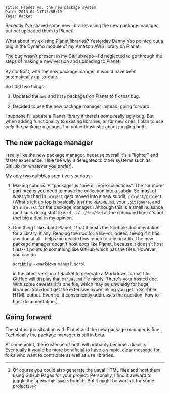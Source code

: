     Title: Planet vs. the new package system
    Date: 2013-04-11T13:58:19
    Tags: Racket

Recently I've shared some new libraries using the new package manager,
but _not_ uploaded them to Planet.

What about my existing Planet libraries? Yesterday Danny Yoo pointed
out a bug in the Dynamo module of my Amazon AWS library on Planet.

The bug wasn't present in my GitHub repo--I'd neglected to go through
the steps of making a new version and uploading to Planet.

By contrast, with the new package manger, it would have been
automatically up-to-date.

<!-- more -->

So I did two things:

1. Updated the `aws` and `http` packages on Planet to fix that bug.

2. Decided to use the new package manager instead, going forward.

I suppose I'll update a Planet library if there's some really ugly
bug. But when adding functionality to existing libraries, or for new
ones, I plan to use _only_ the package manager. I'm not enthusiastic
about juggling both.

## The new package manager

I really like the new package manager, because overall it's a
"lighter" and faster experience. I like the way it delegates to other
systems such as GitHub (or whatever you prefer).

My only two quibbles aren't very serious:

1. Making subdirs. A "package" is "one or more collections". The "or
   more" part means you need to move the collection into a subdir. So
   most of what you had in `project` gets moved into a new subdir,
   `project/project`. (What's left up top is basically just the
   `README.md`, your `.gitignore`, and an `info.rkt` for the package
   manager.) Although this is a small nuisance (and so is doing stuff
   like `cd ../../foo/foo` at the command line) it's not _that_ big a
   deal in my opinion.

2. One thing I like about Planet it that it hosts the Scribble
   documentation for a library, if any. Reading the doc for a lib--or
   indeed seeing if it has any doc at all--helps me decide how much to
   rely on a lib. The new package manager doesn't host docs like
   Planet, because it doesn't host files--it points to something like
   GitHub which has the files. However, you can do
   
   `scribble --markdown manual.scrbl`
   
   in the latest version of Racket to generate a Markdown format file.
   GitHub will display that `manual.md` file nicely. There's your
   hosted doc. With some caveats: It's one file, which may be unwieldy
   for huge libraries. You don't get the extensive hyperlinking you
   get in Scribble HTML output. Even so, it conveniently addresses the
   question, how to host documentation.[^1]

## Going forward

The status quo situation with Planet and the new package manager is
fine. Technically the package manager is still in beta.

At some point, the existence of both will probably become a
liability. Eventually it would be more beneficial to have a simple,
clear message for folks who want to contribute as well as use
libraries.

[^1]: Of course you could also generate the usual HTML files and host
them using GitHub Pages for your project. Personally, I find it awward
to juggle the special `gh-pages` branch. But it might be worth it for
some projects.
